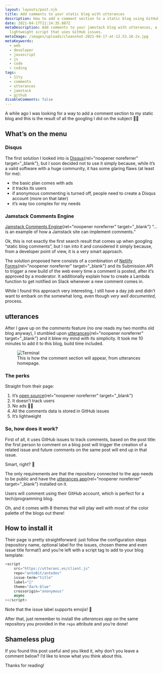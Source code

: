```yaml
---
layout: layouts/post.njk
title: Add comments to your static blog with utterances
description: How to add a comment section to a static blog using GitHub issues
date: 2021-04-17T11:14:35.887Z
metaDescription: Add comments to your jamstack blog with utterances, a
  lightweight script that uses GitHub issues.
metaImage: /images/uploads/cleanshot-2021-04-17-at-12.53.16-2x.jpg
metaKeywords:
  - web
  - developer
  - javascript
  - js
  - code
  - coding
tags:
  - 11ty
  - comments
  - utterances
  - jamstack
  - github
disableComments: false
---
```

A while ago I was looking for a way to add a comment section to my static blog and this is the result of all the googling I did on the subject 💪🏻

## What’s on the menu

### Disqus

The first solution I looked into is [Disqus](https://blog.disqus.com/){rel="noopener noreferrer" target="_blank"}, but I soon decided not to use it simply because, while it’s a valid software with a huge community, it has some glaring flaws (at least for me):

* the basic plan comes with ads
* it tracks its users
* if anonymous commenting is turned off, people need to create a Disqus account (more on that later)
* it’s way too complex for my needs

### Jamstack Comments Engine

[Jamstack Comments Engine](https://jamstack-comments.netlify.app/){rel="noopener noreferrer" target="_blank"} “… is an example of how a Jamstack site can implement comments.”

Ok, this is not exactly the first search result that comes up when googling “static blog comments”, but I ran into it and considered it simply because, from a developer point of view, it is a very smart approach.

The solution proposed here consists of a combination of [Netlify Forms](https://docs.netlify.com/forms/setup/){rel="noopener noreferrer" target="_blank"} and its Submission API to trigger a new build of the web every time a comment is posted, after it’s approved by a moderator. It additionally explain how to create a Lambda function to get notified on Slack whenever a new comment comes in.

While I found this approach very interesting, I still have a day job and didn’t want to embark on the somewhat long, even though *very well documented*, process.

## utterances

After I gave up on the comments feature (no one reads my two months old blog anyway), I stumbled upon [utterances](https://utteranc.es/){rel="noopener noreferrer" target="_blank"} and it blew my mind with its simplicity. It took me 10 minutes to add it to this blog, build time included.

<figure>
    <img class="rounded-corners" src="/images/uploads/cleanshot-2021-04-17-at-12.53.16-2x.jpg" alt="Terminal" title="Terminal" />
    <figcaption class="image-caption-text">This is how the comment section will appear, from utterances homepage.</a></figcaption>
</figure>

### The perks

Straight from their page:

1. It’s [open source](https://github.com/utterance){rel="noopener noreferrer" target="_blank"}
2. It doesn’t track users
3. No ads 👏🏻
4. All the comments data is stored in GitHub issues
5. It’s lightweight

### So, how does it work?

First of all, it uses GitHub issues to track comments, based on the post title: the first person to comment on a blog post will trigger the creation of a related issue and future comments on the same post will end up in that issue.

Smart, right? 🔮

The only requirements are that the repository connected to the app needs to be public and have the [utterances app](https://github.com/apps/utterances){rel="noopener noreferrer" target="_blank"} installed on it.

Users will comment using their GitHub account, which is perfect for a tech/programming blog.

Oh, and it comes with 8 themes that will play well with most of the color palette of the blogs out there!

## How to install it

Their page is pretty straightforward: just follow the configuration steps (repository name, optional label for the issues, chosen theme and even issue title format!) and you’re left with a script tag to add to your blog template:

```js
<script
    src="https://utteranc.es/client.js"
    repo="antoBit/antodev"
    issue-term="title"
    label="💬"
    theme="dark-blue"
    crossorigin="anonymous"
    async
></script>
```

Note that the issue label supports emojis! 🎉

After that, just remember to install the *utterances app* on the same repository you provided in the `repo` attribute and you’re done!

## Shameless plug

If you found this post useful and you liked it, why don’t you leave a comment below? I’d like to know what you think about this.

Thanks for reading!